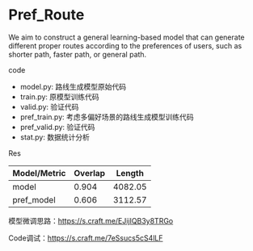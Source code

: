 # Pref_Route

We aim to construct a general learning-based model that can generate different proper routes according to the preferences of users, such as shorter path, faster path, or general path.



code

- model.py: 路线生成模型原始代码
- train.py: 原模型训练代码
- valid.py: 验证代码
- pref_train.py: 考虑多偏好场景的路线生成模型训练代码
- pref_valid.py: 验证代码
- stat.py: 数据统计分析



Res

| Model/Metric | Overlap | Length  |
| ------------ | ------- | ------- |
| model        | 0.904   | 4082.05 |
| pref_model   | 0.606   | 3112.57 |



模型微调思路：https://s.craft.me/EJijIQB3y8TRGo

Code调试：https://s.craft.me/7eSsucs5cS4lLF
